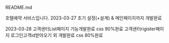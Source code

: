 README.md

호텔예약 서비스입니다.
2023-03-27 
초기 설정(+설계) & 메인페이지까지 개발완료

2023-03-28
고객센터List페이지 기능개발완료 css 90%완료
고객센터rigister페이지 로그인고객id받아오기 외 개발완료 css 80%완료

